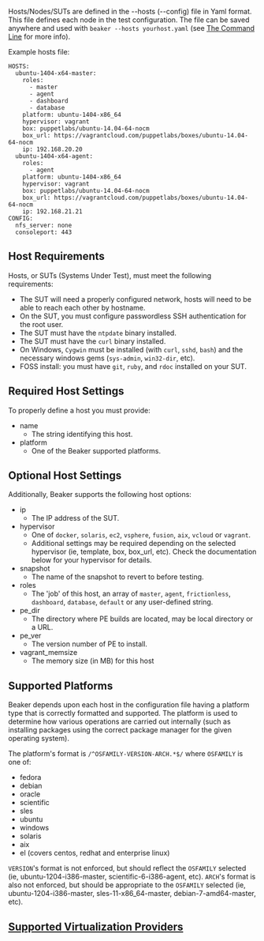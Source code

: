 Hosts/Nodes/SUTs are defined in the --hosts (--config) file in Yaml format.
This file defines each node in the test configuration. The file can be saved
anywhere and used with `beaker --hosts yourhost.yaml`
(see [The Command Line](the_command_line.md) for more info).

Example hosts file:

    HOSTS:
      ubuntu-1404-x64-master:
        roles:
          - master
          - agent
          - dashboard
          - database
        platform: ubuntu-1404-x86_64
        hypervisor: vagrant
        box: puppetlabs/ubuntu-14.04-64-nocm
        box_url: https://vagrantcloud.com/puppetlabs/boxes/ubuntu-14.04-64-nocm
        ip: 192.168.20.20
      ubuntu-1404-x64-agent:
        roles:
          - agent
        platform: ubuntu-1404-x86_64
        hypervisor: vagrant
        box: puppetlabs/ubuntu-14.04-64-nocm
        box_url: https://vagrantcloud.com/puppetlabs/boxes/ubuntu-14.04-64-nocm
        ip: 192.168.21.21
    CONFIG:
      nfs_server: none
      consoleport: 443

## Host Requirements ##
Hosts, or SUTs (Systems Under Test), must meet the following requirements:
* The SUT will need a properly configured network, hosts will need to be able to reach each other by hostname.
* On the SUT, you must configure passwordless SSH authentication for the root user.
* The SUT must have the `ntpdate` binary installed.
* The SUT must have the `curl` binary installed.
* On Windows, `Cygwin` must be installed (with `curl`, `sshd`, `bash`) and the necessary windows gems (`sys-admin`, `win32-dir`, etc).
* FOSS install: you must have `git`, `ruby`, and `rdoc` installed on your SUT.

## Required Host Settings ##
To properly define a host you must provide:

* name
  * The string identifying this host.
* platform
  * One of the Beaker supported platforms.

## Optional Host Settings ##
Additionally, Beaker supports the following host options:

* ip
  * The IP address of the SUT.
* hypervisor
  * One of `docker`, `solaris`, `ec2`, `vsphere`, `fusion`, `aix`, `vcloud` or `vagrant`.
  * Additional settings may be required depending on the selected hypervisor (ie, template, box, box_url, etc).  Check the documentation below for your hypervisor for details.
* snapshot
  * The name of the snapshot to revert to before testing.
* roles
  * The 'job' of this host, an array of `master`, `agent`, `frictionless`, `dashboard`, `database`, `default` or any user-defined string.
* pe_dir
  * The directory where PE builds are located, may be local directory or a URL.
* pe_ver
  * The version number of PE to install.
* vagrant_memsize
  * The memory size (in MB) for this host

## Supported Platforms ##
Beaker depends upon each host in the configuration file having a platform type that is correctly formatted and supported.  The platform is used to determine how various operations are carried out internally (such as installing packages using the correct package manager for the given operating system).

The platform's format is `/^OSFAMILY-VERSION-ARCH.*$/` where `OSFAMILY` is one of:

* fedora
* debian
* oracle
* scientific
* sles
* ubuntu
* windows
* solaris
* aix
* el (covers centos, redhat and enterprise linux)

`VERSION`'s format is not enforced, but should reflect the `OSFAMILY` selected (ie, ubuntu-1204-i386-master, scientific-6-i386-agent, etc).  `ARCH`'s format is also not enforced, but should be appropriate to the `OSFAMILY` selected (ie, ubuntu-1204-i386-master, sles-11-x86_64-master, debian-7-amd64-master, etc).

## [Supported Virtualization Providers](../how_to/hypervisors/README.md#external-hypervisors) ##
